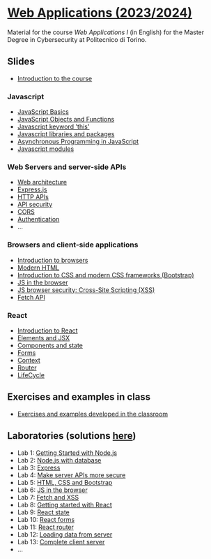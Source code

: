 # [Web Applications (2023/2024)](https://github.com/polito-WA-2024)

Material for the course _Web Applications I_ (in English) for the Master Degree in Cybersecurity at Politecnico di Torino.

## Slides

- [Introduction to the course](https://github.com/polito-WA-2024/materials/blob/master/slide/00-intro-2024-WA.pdf)

### Javascript

- [JavaScript Basics](slide/1-01-javascript-basics.pdf)
- [JavaScript Objects and Functions](slide/1-02-javascript-objects-functions.pdf)
- [Javascript keyword 'this'](slide/1-03-javascript-this.pdf)
- [Javascript libraries and packages](slide/1-04-javascript-libraries-packages.pdf)
- [Asynchronous Programming in JavaScript](slide/1-05-javascript-async-programming.pdf)
- [Javascript modules](slide/1-06-javascript-modules.pdf)

### Web Servers and server-side APIs

- [Web architecture](slide/4-01-web-architecture.pdf)
- [Express.js](slide/4-02-Express.pdf)
- [HTTP APIs](slide/4-03-API.pdf)
- [API security](slide/4-04-API-security.pdf)
- [CORS](slide/4-05-CORS_and_security.pdf)
- [Authentication](slide/4-06-Authentication.pdf)
- ...

### Browsers and client-side applications

- [Introduction to browsers](slide/2-01-browser-intro.pdf)
- [Modern HTML](slide/2-02-html.pdf)
- [Introduction to CSS and modern CSS frameworks (Bootstrap)](slide/2-03-css.pdf)
- [JS in the browser](slide/2-04-JS-browser.pdf)
- [JS browser security: Cross-Site Scripting (XSS)](slide/2-05-browser-security-XSS.pdf)
- [Fetch API](slide/2-06-fetch.pdf)
  
### React

- [Introduction to React](slide/3-01-React-intro.pdf)
- [Elements and JSX](slide/3-02-Elements-and-JSX.pdf)
- [Components and state](slide/3-03-Components-and-state-management.pdf)
- [Forms](slide/3-04-Forms.pdf)
- [Context](slide/3-05-Context.pdf)
- [Router](slide/3-06-React-Router.pdf)
- [LifeCycle](slide/3-07-LifeCycle.pdf)

## Exercises and examples in class

- [Exercises and examples developed in the classroom](https://github.com/polito-WA-2024/aw-weeks)

## Laboratories (solutions [here](https://github.com/polito-WA-2024/labs-code))

- Lab 1: [Getting Started with Node.js](labs/lab01-getting-started-node.pdf)
- Lab 2: [Node.js with database](labs/lab02-node-database.pdf)
- Lab 3: [Express](labs/lab03-express.pdf)
- Lab 4: [Make server APIs more secure](labs/lab04-API-server.pdf)
- Lab 5: [HTML, CSS and Bootstrap](labs/lab05-html-css.pdf)
- Lab 6: [JS in the browser](labs/lab06-js-browser.pdf)
- Lab 7: [Fetch and XSS](labs/lab07-fetch-xss.pdf)
- Lab 8: [Getting started with React](labs/lab08-getting-started-react.pdf)
- Lab 9: [React state](labs/lab09-react-state.pdf)
- Lab 10: [React forms](labs/lab10-forms.pdf)
- Lab 11: [React router](labs/lab11-router.pdf)
- Lab 12: [Loading data from server](labs/lab12-loading-data-from-server.pdf)
- Lab 13: [Complete client server](labs/lab13-complete-client-server.pdf)
- ...
